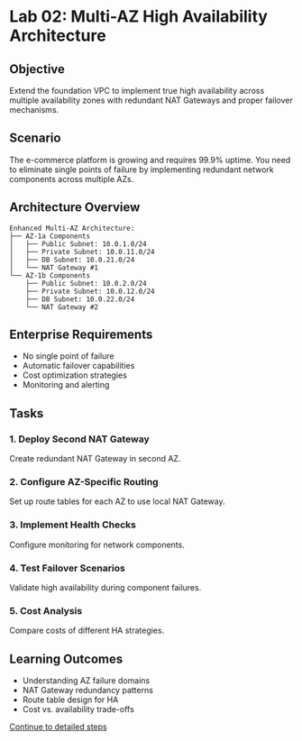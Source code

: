 # Lab 02: Multi-AZ High Availability Architecture

## Objective
Extend the foundation VPC to implement true high availability across multiple availability zones with redundant NAT Gateways and proper failover mechanisms.

## Scenario
The e-commerce platform is growing and requires 99.9% uptime. You need to eliminate single points of failure by implementing redundant network components across multiple AZs.

## Architecture Overview
```
Enhanced Multi-AZ Architecture:
├── AZ-1a Components
│   ├── Public Subnet: 10.0.1.0/24
│   ├── Private Subnet: 10.0.11.0/24
│   ├── DB Subnet: 10.0.21.0/24
│   └── NAT Gateway #1
└── AZ-1b Components
    ├── Public Subnet: 10.0.2.0/24
    ├── Private Subnet: 10.0.12.0/24
    ├── DB Subnet: 10.0.22.0/24
    └── NAT Gateway #2
```

## Enterprise Requirements
- No single point of failure
- Automatic failover capabilities
- Cost optimization strategies
- Monitoring and alerting

## Tasks

### 1. Deploy Second NAT Gateway
Create redundant NAT Gateway in second AZ.

### 2. Configure AZ-Specific Routing
Set up route tables for each AZ to use local NAT Gateway.

### 3. Implement Health Checks
Configure monitoring for network components.

### 4. Test Failover Scenarios
Validate high availability during component failures.

### 5. Cost Analysis
Compare costs of different HA strategies.

## Learning Outcomes
- Understanding AZ failure domains
- NAT Gateway redundancy patterns
- Route table design for HA
- Cost vs. availability trade-offs

[Continue to detailed steps](./steps.md)